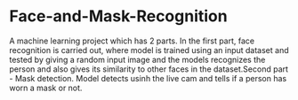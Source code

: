 # Face-and-Mask-Recognition

A machine learning project which has 2 parts. In the first part, face recognition is carried out, where model is trained using an input dataset and tested by giving a random input image and the models recognizes the person and also gives its similarity to other faces in the dataset.Second part - Mask detection. Model detects usinh the live cam and tells if a person has worn a mask or not.
